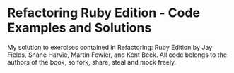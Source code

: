 Refactoring Ruby Edition - Code Examples and Solutions
======================================================

My solution to exercises contained in Refactoring: Ruby Edition by Jay Fields,
Shane Harvie, Martin Fowler, and Kent Beck. All code belongs to the authors of
the book, so fork, share, steal and  mock freely.
